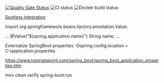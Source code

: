 [![Quality Gate Status](https://sonarcloud.io/api/project_badges/measure?project=lars-gentsch-thb_demo-spring-maven&metric=alert_status)](https://sonarcloud.io/summary/new_code?id=lars-gentsch-thb_demo-spring-maven) ![CI status](https://github.com/lars-gentsch-thb/demo-spring-maven/actions/workflows/maven.yml/badge.svg) ![Docker build status](https://github.com/lars-gentsch-thb/demo-spring-maven/actions/workflows/docker.yml/badge.svg)

[Spotless integration](https://github.com/diffplug/spotless/tree/main/plugin-maven)


import org.springframework.beans.factory.annotation.Value;

...
@Value("${spring.application.name}")
String name;
...

Externalize SpringBoot properties
-Dspring.config.location = C:\application.properties


https://www.tutorialspoint.com/spring_boot/spring_boot_application_properties.htm

mvn clean verify spring-boot:run
